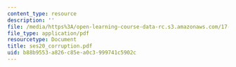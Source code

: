 ```yaml
---
content_type: resource
description: ''
file: /media/https%3A/open-learning-course-data-rc.s3.amazonaws.com/17-55j-introduction-to-latin-american-studies-fall-2006/b88b9553a826c85ea0c3999741c5902c_ses20_corruption.pdf
file_type: application/pdf
resourcetype: Document
title: ses20_corruption.pdf
uid: b88b9553-a826-c85e-a0c3-999741c5902c
---
```

